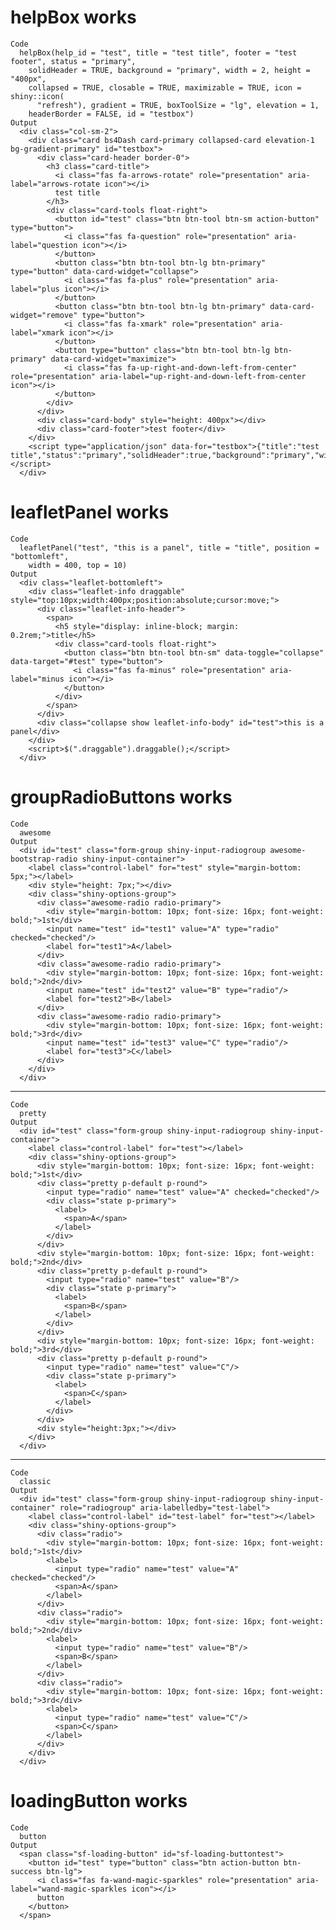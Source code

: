 # helpBox works

    Code
      helpBox(help_id = "test", title = "test title", footer = "test footer", status = "primary",
        solidHeader = TRUE, background = "primary", width = 2, height = "400px",
        collapsed = TRUE, closable = TRUE, maximizable = TRUE, icon = shiny::icon(
          "refresh"), gradient = TRUE, boxToolSize = "lg", elevation = 1,
        headerBorder = FALSE, id = "testbox")
    Output
      <div class="col-sm-2">
        <div class="card bs4Dash card-primary collapsed-card elevation-1 bg-gradient-primary" id="testbox">
          <div class="card-header border-0">
            <h3 class="card-title">
              <i class="fas fa-arrows-rotate" role="presentation" aria-label="arrows-rotate icon"></i>
              test title
            </h3>
            <div class="card-tools float-right">
              <button id="test" class="btn btn-tool btn-sm action-button" type="button">
                <i class="fas fa-question" role="presentation" aria-label="question icon"></i>
              </button>
              <button class="btn btn-tool btn-lg btn-primary" type="button" data-card-widget="collapse">
                <i class="fas fa-plus" role="presentation" aria-label="plus icon"></i>
              </button>
              <button class="btn btn-tool btn-lg btn-primary" data-card-widget="remove" type="button">
                <i class="fas fa-xmark" role="presentation" aria-label="xmark icon"></i>
              </button>
              <button type="button" class="btn btn-tool btn-lg btn-primary" data-card-widget="maximize">
                <i class="fas fa-up-right-and-down-left-from-center" role="presentation" aria-label="up-right-and-down-left-from-center icon"></i>
              </button>
            </div>
          </div>
          <div class="card-body" style="height: 400px"></div>
          <div class="card-footer">test footer</div>
        </div>
        <script type="application/json" data-for="testbox">{"title":"test title","status":"primary","solidHeader":true,"background":"primary","width":2,"height":"400px","collapsible":true,"closable":true,"maximizable":true,"gradient":true}</script>
      </div>

# leafletPanel works

    Code
      leafletPanel("test", "this is a panel", title = "title", position = "bottomleft",
        width = 400, top = 10)
    Output
      <div class="leaflet-bottomleft">
        <div class="leaflet-info draggable" style="top:10px;width:400px;position:absolute;cursor:move;">
          <div class="leaflet-info-header">
            <span>
              <h5 style="display: inline-block; margin: 0.2rem;">title</h5>
              <div class="card-tools float-right">
                <button class="btn btn-tool btn-sm" data-toggle="collapse" data-target="#test" type="button">
                  <i class="fas fa-minus" role="presentation" aria-label="minus icon"></i>
                </button>
              </div>
            </span>
          </div>
          <div class="collapse show leaflet-info-body" id="test">this is a panel</div>
        </div>
        <script>$(".draggable").draggable();</script>
      </div>

# groupRadioButtons works

    Code
      awesome
    Output
      <div id="test" class="form-group shiny-input-radiogroup awesome-bootstrap-radio shiny-input-container">
        <label class="control-label" for="test" style="margin-bottom: 5px;"></label>
        <div style="height: 7px;"></div>
        <div class="shiny-options-group">
          <div class="awesome-radio radio-primary">
            <div style="margin-bottom: 10px; font-size: 16px; font-weight: bold;">1st</div>
            <input name="test" id="test1" value="A" type="radio" checked="checked"/>
            <label for="test1">A</label>
          </div>
          <div class="awesome-radio radio-primary">
            <div style="margin-bottom: 10px; font-size: 16px; font-weight: bold;">2nd</div>
            <input name="test" id="test2" value="B" type="radio"/>
            <label for="test2">B</label>
          </div>
          <div class="awesome-radio radio-primary">
            <div style="margin-bottom: 10px; font-size: 16px; font-weight: bold;">3rd</div>
            <input name="test" id="test3" value="C" type="radio"/>
            <label for="test3">C</label>
          </div>
        </div>
      </div>

---

    Code
      pretty
    Output
      <div id="test" class="form-group shiny-input-radiogroup shiny-input-container">
        <label class="control-label" for="test"></label>
        <div class="shiny-options-group">
          <div style="margin-bottom: 10px; font-size: 16px; font-weight: bold;">1st</div>
          <div class="pretty p-default p-round">
            <input type="radio" name="test" value="A" checked="checked"/>
            <div class="state p-primary">
              <label>
                <span>A</span>
              </label>
            </div>
          </div>
          <div style="margin-bottom: 10px; font-size: 16px; font-weight: bold;">2nd</div>
          <div class="pretty p-default p-round">
            <input type="radio" name="test" value="B"/>
            <div class="state p-primary">
              <label>
                <span>B</span>
              </label>
            </div>
          </div>
          <div style="margin-bottom: 10px; font-size: 16px; font-weight: bold;">3rd</div>
          <div class="pretty p-default p-round">
            <input type="radio" name="test" value="C"/>
            <div class="state p-primary">
              <label>
                <span>C</span>
              </label>
            </div>
          </div>
          <div style="height:3px;"></div>
        </div>
      </div>

---

    Code
      classic
    Output
      <div id="test" class="form-group shiny-input-radiogroup shiny-input-container" role="radiogroup" aria-labelledby="test-label">
        <label class="control-label" id="test-label" for="test"></label>
        <div class="shiny-options-group">
          <div class="radio">
            <div style="margin-bottom: 10px; font-size: 16px; font-weight: bold;">1st</div>
            <label>
              <input type="radio" name="test" value="A" checked="checked"/>
              <span>A</span>
            </label>
          </div>
          <div class="radio">
            <div style="margin-bottom: 10px; font-size: 16px; font-weight: bold;">2nd</div>
            <label>
              <input type="radio" name="test" value="B"/>
              <span>B</span>
            </label>
          </div>
          <div class="radio">
            <div style="margin-bottom: 10px; font-size: 16px; font-weight: bold;">3rd</div>
            <label>
              <input type="radio" name="test" value="C"/>
              <span>C</span>
            </label>
          </div>
        </div>
      </div>

# loadingButton works

    Code
      button
    Output
      <span class="sf-loading-button" id="sf-loading-buttontest">
        <button id="test" type="button" class="btn action-button btn-success btn-lg">
          <i class="fas fa-wand-magic-sparkles" role="presentation" aria-label="wand-magic-sparkles icon"></i>
          button
        </button>
      </span>

